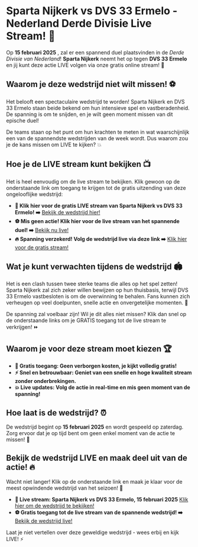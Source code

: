 # Sparta Nijkerk vs DVS 33 Ermelo - Nederland Derde Divisie Live Stream! 🚨

Op **15 februari 2025** , zal er een spannend duel plaatsvinden in de _Derde Divisie van Nederland_! **Sparta Nijkerk** neemt het op tegen **DVS 33 Ermelo** en jij kunt deze actie LIVE volgen via onze gratis online stream! 🎥

## Waarom je deze wedstrijd niet wilt missen! ⚽

Het belooft een spectaculaire wedstrijd te worden! Sparta Nijkerk en DVS 33 Ermelo staan beide bekend om hun intensieve spel en vastberadenheid. De spanning is om te snijden, en je wilt geen moment missen van dit epische duel!

De teams staan op het punt om hun krachten te meten in wat waarschijnlijk een van de spannendste wedstrijden van de week wordt. Dus waarom zou je de kans missen om LIVE te kijken? 💥

## Hoe je de LIVE stream kunt bekijken 📺

Het is heel eenvoudig om de live stream te bekijken. Klik gewoon op de onderstaande link om toegang te krijgen tot de gratis uitzending van deze ongelooflijke wedstrijd:

- **🔴 Klik hier voor de gratis LIVE stream van Sparta Nijkerk vs DVS 33 Ermelo! ➡️** [Bekijk de wedstrijd hier!](https://tinyurl.com/livestreamfreeo?st=Sparta+Nijkerk+vs+DVS+33+Ermelo&si=ghc)
- **⚽ Mis geen actie! Klik hier voor de live stream van het spannende duel! ➡️** [Bekijk nu live!](https://tinyurl.com/livestreamfreeo?st=Sparta+Nijkerk+vs+DVS+33+Ermelo&si=ghc)
- **🔥 Spanning verzekerd! Volg de wedstrijd live via deze link ➡️** [Klik hier voor de gratis stream!](https://tinyurl.com/livestreamfreeo?st=Sparta+Nijkerk+vs+DVS+33+Ermelo&si=ghc)

## Wat je kunt verwachten tijdens de wedstrijd 🏟️

Het is een clash tussen twee sterke teams die alles op het spel zetten! Sparta Nijkerk zal zich zeker willen bewijzen op hun thuisbasis, terwijl DVS 33 Ermelo vastbesloten is om de overwinning te behalen. Fans kunnen zich verheugen op veel doelpunten, snelle actie en onvergetelijke momenten. 🎯

De spanning zal voelbaar zijn! Wil je dit alles niet missen? Klik dan snel op de onderstaande links om je GRATIS toegang tot de live stream te verkrijgen! ⏩

## Waarom je voor deze stream moet kiezen 🏆

- **🎥 Gratis toegang: Geen verborgen kosten, je kijkt volledig gratis!**
- **⚡ Snel en betrouwbaar: Geniet van een snelle en hoge kwaliteit stream zonder onderbrekingen.**
- **💥 Live updates: Volg de actie in real-time en mis geen moment van de spanning!**

## Hoe laat is de wedstrijd? ⏰

De wedstrijd begint op **15 februari 2025** en wordt gespeeld op zaterdag. Zorg ervoor dat je op tijd bent om geen enkel moment van de actie te missen! 📅

## Bekijk de wedstrijd LIVE en maak deel uit van de actie! 🔥

Wacht niet langer! Klik op de onderstaande link en maak je klaar voor de meest opwindende wedstrijd van het seizoen! 🌟

- **🎯 Live stream: Sparta Nijkerk vs DVS 33 Ermelo, 15 februari 2025** [Klik hier om de wedstrijd te bekijken!](https://tinyurl.com/livestreamfreeo?st=Sparta+Nijkerk+vs+DVS+33+Ermelo&si=ghc)
- **⚽ Gratis toegang tot de live stream van de spannende wedstrijd! ➡️** [Bekijk de wedstrijd live!](https://tinyurl.com/livestreamfreeo?st=Sparta+Nijkerk+vs+DVS+33+Ermelo&si=ghc)

Laat je niet vertellen over deze geweldige wedstrijd - wees erbij en kijk LIVE! ⚡

